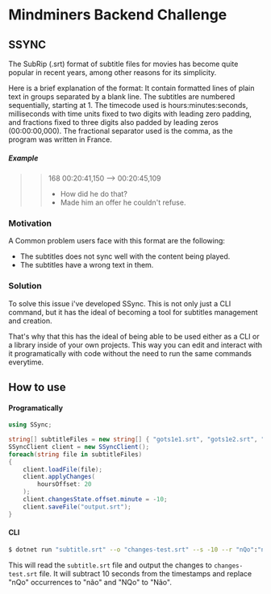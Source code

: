 # Mindminers Backend Challenge
## SSYNC
The SubRip (.srt) format of subtitle files for movies has become quite popular in recent years, among other reasons for its simplicity.

Here is a brief explanation of the format: It contain formatted lines of plain text in groups separated by a blank line. The subtitles are numbered sequentially, starting at 1. The timecode used is hours:minutes:seconds, milliseconds with time units fixed to two digits with leading zero padding, and fractions fixed to three digits also padded by leading zeros (00:00:00,000). The fractional separator used is the comma, as the program was written in France.

##### Example
> > 168 
> > 00:20:41,150 --> 00:20:45,109 
> > - How did he do that? 
> > - Made him an offer he couldn't refuse.

### Motivation
A Common problem users face with this format are the following:

- The subtitles does not sync well with the content being played.
- The subtitles have a wrong text in them.

### Solution
To solve this issue i've developed SSync. This is not only just a CLI command, but it has the ideal of becoming a tool for subtitles management and creation.

That's why that this has the ideal of being able to be used either as a CLI or a library inside of your own projects. This way you can edit and interact with it programatically with code without the need to run the same commands everytime.

## How to use

#### Programatically

```cs
using SSync;

string[] subtitleFiles = new string[] { "gots1e1.srt", "gots1e2.srt", "gots1e3.srt", "gots1e4.srt"}
SSyncClient client = new SSyncClient();
foreach(string file in subtitleFiles)
{
    client.loadFile(file);
    client.applyChanges(
        hoursOffset: 20
    );
    client.changesState.offset.minute = -10;
    client.saveFile("output.srt");
}
```

#### CLI

```bash
$ dotnet run "subtitle.srt" --o "changes-test.srt" --s -10 --r "nQo":"não" --r "NQo":"Não"  
```

This will read the `subtitle.srt` file and output the changes to `changes-test.srt` file. It will subtract 10 seconds from the timestamps and replace "nQo" occurrences to "não" and "NQo" to "Não".

